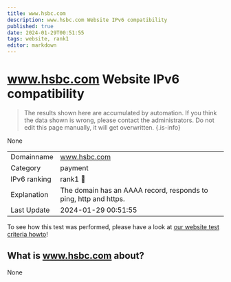```yaml
---
title: www.hsbc.com
description: www.hsbc.com Website IPv6 compatibility
published: true
date: 2024-01-29T00:51:55
tags: website, rank1
editor: markdown
---
```


# www.hsbc.com Website IPv6 compatibility

> The results shown here are accumulated by automation. If you think the data shown is wrong, please contact the administrators. 
> Do not edit this page manually, it will get overwritten.
{.is-info}

None


|   |   |
| - | - |
| Domainname | www.hsbc.com
| Category | payment |
| IPv6 ranking | rank1 :1st_place_medal: |
| Explanation | The domain has an AAAA record, responds to ping, http and https. |
| Last Update | 2024-01-29 00:51:55 |

To see how this test was performed, please have a look at [our website test criteria howto](/howto/testcriteria/website)!


## What is www.hsbc.com about?
None
